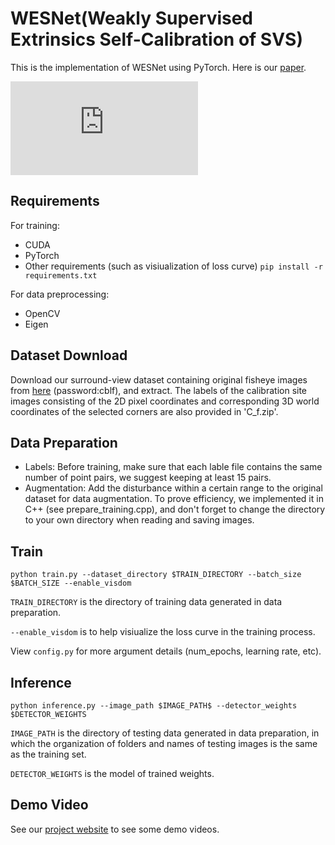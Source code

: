 # WESNet(Weakly Supervised Extrinsics Self-Calibration of SVS)

This is the implementation of WESNet using PyTorch. Here is our [paper](https://ieeexplore.ieee.org/document/9693241).

![Network Architecture](https://github.com/dokidoki-yo/WESNet/raw/main/Network_s.pdf)

## Requirements

For training:
* CUDA
* PyTorch
* Other requirements (such as visiualization of loss curve)
    `pip install -r requirements.txt`

For data preprocessing:
* OpenCV
* Eigen
    
## Dataset Download

 Download our surround-view dataset containing original fisheye images from [here](https://pan.baidu.com/s/1BxdyM30Nysq7NABBML_Kgg#list/path=%2F) (password:cblf), and extract. The labels of the calibration site images consisting of the 2D pixel coordinates and corresponding 3D world coordinates of the selected corners are also provided in 'C_f.zip'.

## Data Preparation
* Labels: Before training, make sure that each lable file contains the same number of point pairs, we suggest keeping at least 15 pairs.
* Augmentation: Add the disturbance within a certain range to the original dataset for data augmentation. To prove efficiency, we implemented it in C++ (see prepare_training.cpp), and don't forget to change the directory to your own directory when reading and saving images.

## Train

```(shell)
python train.py --dataset_directory $TRAIN_DIRECTORY --batch_size $BATCH_SIZE --enable_visdom
```

`TRAIN_DIRECTORY` is the directory of training data generated in data preparation.  

`--enable_visdom` is to help visiualize the loss curve in the training process.

View `config.py` for more argument details (num_epochs, learning rate, etc).

## Inference

```(shell)
python inference.py --image_path $IMAGE_PATH$ --detector_weights $DETECTOR_WEIGHTS
```
`IMAGE_PATH` is the directory of testing data generated in data preparation, in which the organization of folders and names of testing images is the same as the training set.

`DETECTOR_WEIGHTS` is the model of trained weights.

## Demo Video
See our [project website](https://cslinzhang.github.io/WESNet/WESNet.html) to see some demo videos.

